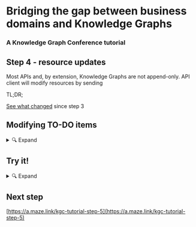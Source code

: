 # Bridging the gap between business domains and Knowledge Graphs
### A Knowledge Graph Conference tutorial

## Step 4 - resource updates

Most APIs and, by extension, Knowledge Graphs are not append-only. API client will modify resources by sending 

TL;DR;

[See what changed](https://github.com/hypermedia-app/kgc-hypermedia-app-tutorial/compare/step-3...step-4) since step 3

## Modifying TO-DO items

<details><summary>🔍 Expand</summary>

To update a resource we will implement the HTTP `PUT` method, which requires that a new resource representation is
sent to the server. This is done by [annotating the given class](apps/todos/resources/api/TodoItem.ttl#L44-L54) with a
supported operation implemented by `@hydrofoil/knossos/resource#PUT`.

In the case of the `/api/TodoItem` class, it could be desired to additionally prevent modifications of `acl:owner` and
`schema:isPartOf` properties. 

There is no default support for such a feature, yet, but Creta makes is simple enough. By implementing a [BeforeSave hook](https://creta.hypermedia.app/#/advanced/hooks?id=before-save-hook), implementors can perform additional logic which access the original and modified
representations of the resource.

To prevent changes to select properties, they can be [annotated in the SHACL shape](apps/todos/resources/api/TodoItem.ttl#L28)
using the `dash:readOnly` predicate. The [hook's](apps/todos/resources/api/TodoItem.ttl#L56-L59) [implementation](packages/api/resource.ts#L6-L21)
then looks up properties annotated this way, find the values and compares between the "before" and "after" resource state.

</details>

## Try it!

<details><summary>🔍 Expand</summary>

Ensure local database is populated with new resources:

```
lando start
yarn bootstrap
```

Mark a TO-DO as complete

```
curl -X PUT \
     https://creta-todos.lndo.site/todos/item/Ride%20Corbet%27s%20couloir \
     -u tomasz:super-secret \
     -H content-type:text/turtle \
     --data '
     PREFIX schema: <http://schema.org/>
     PREFIX acl: <http://www.w3.org/ns/auth/acl#>

     <> 
       a </todos/api/TodoItem> ;
       schema:name "Ride Corbet'"'"'s couloir" ;
       schema:isPartOf </todos/list/bucket-list> ;
       schema:status "COMPLETED" ;
       acl:owner </users/user/tomasz> ;
     .
     '
```

Check that [status was updated](http://trifid.creta-todos.lndo.site/sparql/#query=PREFIX+schema%3A+%3Chttp%3A%2F%2Fschema.org%2F%3E%0Aask+%7B%0A++%3Chttps%3A%2F%2Fcreta-todos.lndo.site%2Ftodos%2Flist%2Fbucket-list%3E+schema%3Astatus+%22COMPLETED%22+%0A%7D%0A%0A&contentTypeConstruct=text%2Fturtle&contentTypeSelect=application%2Fsparql-results%2Bjson&endpoint=http%3A%2F%2Ftrifid.creta-todos.lndo.site%2Fquery&requestMethod=POST&tabTitle=Query+2&headers=%7B%7D&outputFormat=rawResponse)

</details>

## Next step

[https://a.maze.link/kgc-tutorial-step-5](https://a.maze.link/kgc-tutorial-step-5)
